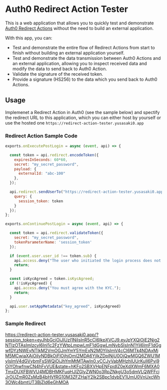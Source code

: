 # Auth0 Redirect Action Tester

This is a web application that allows you to quickly test and demonstrate [Auth0 Redirect Actions](https://auth0.com/docs/customize/actions/flows-and-triggers/login-flow/redirect-with-actions) without the need to build an external application.

With this app, you can:

- Test and demonstrate the entire flow of Redirect Actions from start to finish without building an external application yourself.
- Test and demonstrate the data transmission between Auth0 Actions and an external application, allowing you to inspect received data and modify the data to send back to Auth0 Action.
- Validate the signature of the received token.
- Provide a signature (HS256) to the data which you send back to Auth0 Actions.

## Usage

Implemenet a Redirect Action in Auth0 (see the sample below) and spectify the redirect URL to this application, which you can either host by yourself or use the hosted one `https://redirect-action-tester.yusasaki0.app`

### Redirect Action Sample Code

```javascript
exports.onExecutePostLogin = async (event, api) => {

  const token = api.redirect.encodeToken({
    expiresInSeconds: 60*60,
    secret: "my_secret_password",
    payload: {
      externalId: "abc-100"
    },
  });

  api.redirect.sendUserTo("https://redirect-action-tester.yusasaki0.app", {
    query: {
      session_token: token
    }
  });
};

exports.onContinuePostLogin = async (event, api) => {

  const token = api.redirect.validateToken({
    secret: "my_secret_password",
    tokenParameterName: 'session_token'
  });

  if (event.user.user_id !== token.sub) {
    api.access.deny("The user who initiated the login process does not match with the one who resumed it.");
    return;
  }

  const isKycAgreed = token.isKycAgreed;
  if (!isKycAgreed) {
    api.access.deny("You must agree with the KYC.");
    return;
  }

  api.user.setAppMetadata("key_agreed", isKycAgreed)
};
```

### Sample Redirect 

https://redirect-action-tester.yusasaki0.app/?session_token=eyJhbGciOiJIUzI1NiIsInR5cCI6IkpXVCJ9.eyJpYXQiOjE2Njg2NTIzOTAsImlzcyI6Inl1c2FzYWtpLmpwLmF1dGgwLmNvbSIsInN1YiI6ImF1dGgwfDYzNWEyNTlkM2VmOGJmYmY5YmExN2M0YiIsImV4cCI6MTk4NDAxMjM5MCwiaXAiOiIyNDBkOjFlOjhjOmI2MDA6YjlkZDplNjU0OjQwMGQ6ZWU1MyIsImV4dGVybmFsSWQiOiJhYmMtMTAwIn0.yCCJvVabMHzhIUUrKulI6Pvj9OjYOhwfnwCN4hFvVUE&state=hKFo2SBXVHpENFpidlZ0eXdXWmF6MXA0TmxDUXFBWVU4MDBHMKFuqHJlZGlyZWN0o3RpZNkgU3o5dmVLQWFFcjJrOUZmR0ZsMzB4bHVfRG10M3ZFZHajY2lk2SBpc1dybEV1UmU0VnUxcWh3OWc4bmtUT3BjZld6eGhMOA